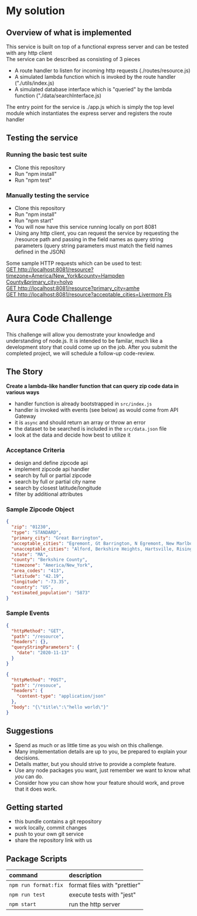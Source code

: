 # My solution
## Overview of what is implemented
This service is built on top of a functional express server and can be tested with any http client  
The service can be described as consisting of 3 pieces
- A route handler to listen for incoming http requests (./routes/resource.js)
- A simulated lambda function which is invoked by the route handler ("./utils/index.js)
- A simulated database interface which is "queried" by the lambda function ("./data/searchInterface.js)

The entry point for the service is ./app.js which is simply the top level module which instantiates the express server
and registers the route handler

## Testing the service
### Running the basic test suite
- Clone this repository
- Run "npm install"
- Run "npm test"

### Manually testing the service
- Clone this repository
- Run "npm install"
- Run "npm start"
- You will now have this service running locally on port 8081
- Using any http client, you can request the service by requesting the /resource path and passing in the field names as query string parameters (query string parameters must match the field names defined in the JSON)

Some sample HTTP requests which can be used to test:  
[GET http://localhost:8081/resource?timezone=America/New_York&county=Hampden County&primary_city=holyo](<http://localhost:8081/resource?timezone=America/New_York&county=Hampden County&primary_city=holyo>)  
[GET http://localhost:8081/resource?primary_city=amhe](http://localhost:8081/resource?primary_city=amhe)  
[GET http://localhost:8081/resource?acceptable_cities=Livermore Fls](<http://localhost:8081/resource?acceptable_cities=Livermore Fls>)  

# Aura Code Challenge

This challenge will allow you demostrate your knowledge and understanding of node.js.
It is intended to be familar, much like a development story that could come up on the job.
After you submit the completed project, we will schedule a follow-up code-review.

## The Story

**Create a lambda-like handler function that can query zip code data in various ways**

- handler function is already bootstrapped in `src/index.js`
- handler is invoked with events (see below) as would come from API Gateway
- it is `async` and should return an array or throw an error
- the dataset to be searched is included in the `src/data.json` file
- look at the data and decide how best to utilize it

### Acceptance Criteria

- design and define zipcode api
- implement zipcode api handler
- search by full or partial zipcode
- search by full or partial city name
- search by closest latitude/longitude
- filter by additional attributes

### Sample Zipcode Object

```json
{
  "zip": "01230",
  "type": "STANDARD",
  "primary_city": "Great Barrington",
  "acceptable_cities": "Egremont, Gt Barrington, N Egremont, New Marlboro, New Marlborou, New Marlborough, North Egremont, Simons Rock",
  "unacceptable_cities": "Alford, Berkshire Heights, Hartsville, Risingdale, Van Deusenville",
  "state": "MA",
  "county": "Berkshire County",
  "timezone": "America/New_York",
  "area_codes": "413",
  "latitude": "42.19",
  "longitude": "-73.35",
  "country": "US",
  "estimated_population": "5873"
}
```

### Sample Events

```json
{
  "httpMethod": "GET",
  "path": "/resource",
  "headers": {},
  "queryStringParameters": {
    "date": "2020-11-13"
  }
}
```

```json
{
  "httpMethod": "POST",
  "path": "/resouce",
  "headers": {
    "content-type": "application/json"
  },
  "body": "{\"title\":\"hello world\"}"
}
```

## Suggestions

- Spend as much or as little time as you wish on this challenge.
- Many implementation details are up to you, be prepared to explain your decisions.
- Details matter, but you should strive to provide a complete feature.
- Use any node packages you want, just remember we want to know what _you_ can do.
- Consider how you can show how your feature should work, and prove that it does work.

## Getting started

- this bundle contains a git repository
- work locally, commit changes
- push to your own git service
- share the repository link with us

## Package Scripts

| command              | description                  |
| :------------------- | :--------------------------- |
| `npm run format:fix` | format files with "prettier" |
| `npm run test`       | execute tests with "jest"    |
| `npm start`          | run the http server          |